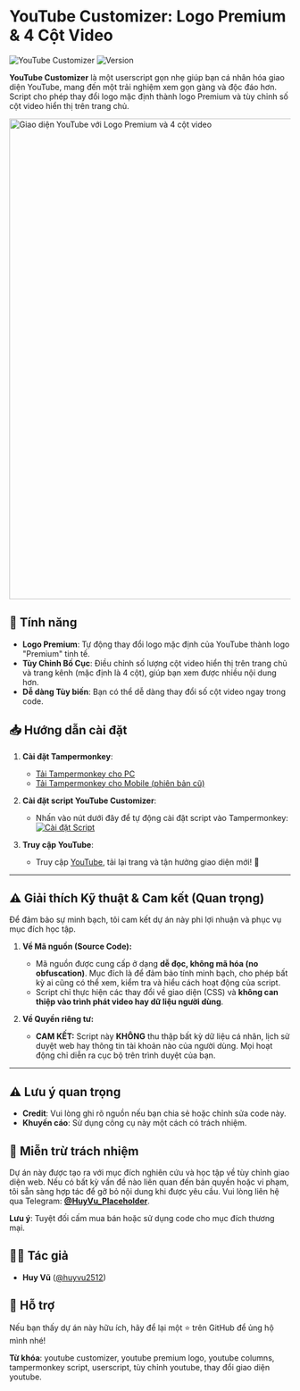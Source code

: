 # YouTube Customizer: Logo Premium & 4 Cột Video

![YouTube Customizer](https://img.shields.io/badge/YouTube-Customizer-red?style=for-the-badge&logo=youtube)
![Version](https://img.shields.io/badge/Version-1.0-blue?style=for-the-badge)

**YouTube Customizer** là một userscript gọn nhẹ giúp bạn cá nhân hóa giao diện YouTube, mang đến một trải nghiệm xem gọn gàng và độc đáo hơn. Script cho phép thay đổi logo mặc định thành logo Premium và tùy chỉnh số cột video hiển thị trên trang chủ.

<img width="1870" height="861" alt="Giao diện YouTube với Logo Premium và 4 cột video" src="https://raw.githubusercontent.com/huyvu2512/YouTube-Customizer/main/screenshot.png" />

## 🚀 Tính năng
- **Logo Premium**: Tự động thay đổi logo mặc định của YouTube thành logo "Premium" tinh tế.
- **Tùy Chỉnh Bố Cục**: Điều chỉnh số lượng cột video hiển thị trên trang chủ và trang kênh (mặc định là 4 cột), giúp bạn xem được nhiều nội dung hơn.
- **Dễ dàng Tùy biến**: Bạn có thể dễ dàng thay đổi số cột video ngay trong code.

## 📥 Hướng dẫn cài đặt
1. **Cài đặt Tampermonkey**:
   - [Tải Tampermonkey cho PC](https://chromewebstore.google.com/detail/tampermonkey/dhdgffkkebhmkfjojejmpbldmpobfkfo)
   - [Tải Tampermonkey cho Mobile (phiên bản cũ)](https://chromewebstore.google.com/detail/tampermonkey-legacy/lcmhijbkigalmkeommnijlpobloojgfn)

2. **Cài đặt script YouTube Customizer**:
   - Nhấn vào nút dưới đây để tự động cài đặt script vào Tampermonkey:
     [![Cài đặt Script](https://img.shields.io/badge/Cài%20đặt-Script-blue?style=for-the-badge)](https://raw.githubusercontent.com/huyvu2512/YouTube-Customizer/main/tampermonkey.user.js)

3. **Truy cập YouTube**:
   - Truy cập [YouTube](https://www.youtube.com/), tải lại trang và tận hưởng giao diện mới! 🎉

---

## ⚠️ Giải thích Kỹ thuật & Cam kết (Quan trọng)

Để đảm bảo sự minh bạch, tôi cam kết dự án này phi lợi nhuận và phục vụ mục đích học tập.

1.  **Về Mã nguồn (Source Code):**
    * Mã nguồn được cung cấp ở dạng **dễ đọc, không mã hóa (no obfuscation)**. Mục đích là để đảm bảo tính minh bạch, cho phép bất kỳ ai cũng có thể xem, kiểm tra và hiểu cách hoạt động của script.
    * Script chỉ thực hiện các thay đổi về giao diện (CSS) và **không can thiệp vào trình phát video hay dữ liệu người dùng**.

2.  **Về Quyền riêng tư:**
    * **CAM KẾT:** Script này **KHÔNG** thu thập bất kỳ dữ liệu cá nhân, lịch sử duyệt web hay thông tin tài khoản nào của người dùng. Mọi hoạt động chỉ diễn ra cục bộ trên trình duyệt của bạn.

---
## ⚠️ Lưu ý quan trọng
- **Credit**: Vui lòng ghi rõ nguồn nếu bạn chia sẻ hoặc chỉnh sửa code này.
- **Khuyến cáo**: Sử dụng công cụ này một cách có trách nhiệm.

## 📜 Miễn trừ trách nhiệm
Dự án này được tạo ra với mục đích nghiên cứu và học tập về tùy chỉnh giao diện web. Nếu có bất kỳ vấn đề nào liên quan đến bản quyền hoặc vi phạm, tôi sẵn sàng hợp tác để gỡ bỏ nội dung khi được yêu cầu. Vui lòng liên hệ qua Telegram: **[@HuyVu_Placeholder](https://t.me/HuyVu_Placeholder)**.

**Lưu ý**: Tuyệt đối cấm mua bán hoặc sử dụng code cho mục đích thương mại.

## 👨‍💻 Tác giả
- **Huy Vũ** ([@huyvu2512](https://github.com/huyvu2512))

## 💖 Hỗ trợ
Nếu bạn thấy dự án này hữu ích, hãy để lại một ⭐ trên GitHub để ủng hộ mình nhé!

**Từ khóa**: youtube customizer, youtube premium logo, youtube columns, tampermonkey script, userscript, tùy chỉnh youtube, thay đổi giao diện youtube.
